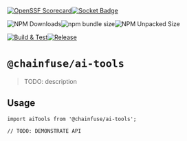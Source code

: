[![OpenSSF Scorecard](https://api.securityscorecards.dev/projects/github.com/ChainFuse/packages/badge)](https://securityscorecards.dev/viewer/?uri=github.com/ChainFuse/packages)[![Socket Badge](https://socket.dev/api/badge/npm/package/@chainfuse/ai-tools)](https://socket.dev/npm/package/@chainFuse/ai-tools)

![NPM Downloads](https://img.shields.io/npm/dw/@chainfuse/ai-tools)![npm bundle size](https://img.shields.io/bundlephobia/min/@chainfuse/ai-tools)![NPM Unpacked Size](https://img.shields.io/npm/unpacked-size/@chainfuse/ai-tools)

[![Build & Test](https://github.com/ChainFuse/packages/actions/workflows/test.yml/badge.svg)](https://github.com/ChainFuse/packages/actions/workflows/test.yml)[![Release](https://github.com/ChainFuse/packages/actions/workflows/changeset-release.yml/badge.svg)](https://github.com/ChainFuse/packages/actions/workflows/changeset-release.yml)

# `@chainfuse/ai-tools`

> TODO: description

## Usage

```
import aiTools from '@chainfuse/ai-tools';

// TODO: DEMONSTRATE API
```
